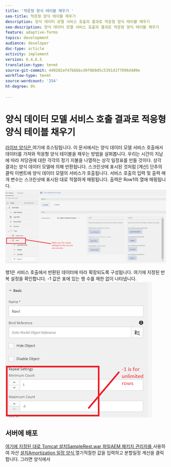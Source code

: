 ```yaml
---
title: '적응형 양식 테이블 채우기 '
seo-title: 적응형 양식 테이블 채우기
description: 양식 데이터 모델 서비스 호출의 결과로 적응형 양식 테이블 채우기
seo-description: 양식 데이터 모델 서비스 호출의 결과로 적응형 양식 테이블 채우기
feature: adaptive-forms
topics: development
audience: developer
doc-type: article
activity: implement
version: 6.4,6.5
translation-type: tm+mt
source-git-commit: 449202af47b6bbcd9f860d5c5391d1f7096d489e
workflow-type: tm+mt
source-wordcount: '254'
ht-degree: 0%

---
```



# 양식 데이터 모델 서비스 호출 결과로 적응형 양식 테이블 채우기

[라이브 양식은 ](https://forms.enablementadobe.com/content/dam/formsanddocuments/amortization/jcr:content?wcmmode=disabled)
여기에 호스팅됩니다. 이 문서에서는 양식 데이터 모델 서비스 호출에서 데이터를 가져와 적응형 양식 테이블을 채우는 방법을 살펴봅니다. 우리는 시간이 지남에 따라 저당권에 대한 각각의 정기 지불을 나열하는 상각 일정표를 만들 것이다. 상각 결과는 양식 데이터 모델에 의해 반환됩니다. 스크린샷에 표시된 것처럼 [계산] 단추의 클릭 이벤트에 양식 데이터 모델의 서비스가 호출됩니다. 서비스 호출의 입력 및 출력 매개 변수는 스크린샷에 표시된 대로 적절하게 매핑됩니다. 출력은 Row1의 열에 매핑됩니다.
![클릭이벤트](assets/amortization.PNG)

행1은 서비스 호출에서 반환된 데이터에 따라 확장되도록 구성됩니다. 여기에 지정된 반복 설정을 확인합니다. -1 값은 표에 있는 행 수를 제한 없이 나타냅니다.
![Row1](assets/rowconfiguration.PNG)

## 서버에 배포

[여기에 지정된 대로 ](/help/forms/ic-print-channel-tutorial/set-up-tomcat.md)
[Tomcat 설치SampleRest.war ](https://forms.enablementadobe.com/content/DemoServerBundles/SampleRest.war)
[파일AEM 패키지 관리자를  ](assets/amortizationschedule.zip) 사용하여 자산 
[설치Amortization 일정 양식 ](http://localhost:4502/content/dam/formsanddocuments/amortization/jcr:content?wcmmode=disabled)
열기적절한 값을 입력하고 분할일정 계산을 클릭합니다. 그러면 양식에서

